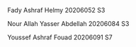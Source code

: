 Fady Ashraf Helmy 20206052 S3

Nour Allah Yasser Abdellah 20206084 S3

Youssef Ashraf Fouad 20206091 S7
